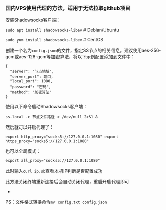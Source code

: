 ###  国内VPS使用代理的方法，适用于无法拉取github项目

安装Shadowsocks客户端：

```sudo apt install shadowsocks-libev```    #  Debian/Ubuntu

```sudo yum install shadowsocks-libev```    #  CentOS

创建一个名为```config.json```的文件，指定SS节点的相关信息。建议使用aes-256-gcm或aes-128-gcm等加密算法，将以下示例配置添加到文件中：
```
{
  "server": "节点地址",
  "server_port": 端口,
  "local_port": 1080,
  "password": "密码",
  "method": "加密算法"
}
```

使用以下命令启动Shadowsocks客户端：

```ss-local -c 节点文件路径 > /dev/null 2>&1 &```

然后就可以开启代理了：

```export http_proxy="socks5://127.0.0.1:1080" export https_proxy="socks5://127.0.0.1:1080"```


也可以全局模式：

```export all_proxy="socks5://127.0.0.1:1080"```

此时输入```curl ip.sb```查看本机IP判断是否配置成功

此方法关闭终端重新连接后会自动关闭代理，重启开启代理即可

-


PS：文件格式转换命令```mv config.txt config.json```


